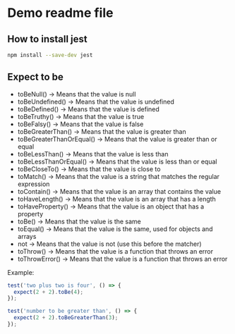 # Demo readme file

## How to install jest

```bash
npm install --save-dev jest
```

## Expect to be

- toBeNull() -> Means that the value is null
- toBeUndefined() -> Means that the value is undefined
- toBeDefined() -> Means that the value is defined
- toBeTruthy() -> Means that the value is true
- toBeFalsy() -> Means that the value is false
- toBeGreaterThan() -> Means that the value is greater than
- toBeGreaterThanOrEqual() -> Means that the value is greater than or equal
- toBeLessThan() -> Means that the value is less than
- toBeLessThanOrEqual() -> Means that the value is less than or equal
- toBeCloseTo() -> Means that the value is close to
- toMatch() -> Means that the value is a string that matches the regular expression
- toContain() -> Means that the value is an array that contains the value
- toHaveLength() -> Means that the value is an array that has a length
- toHaveProperty() -> Means that the value is an object that has a property
- toBe() -> Means that the value is the same
- toEqual() -> Means that the value is the same, used for objects and arrays
- not -> Means that the value is not (use this before the matcher)
- toThrow() -> Means that the value is a function that throws an error
- toThrowError() -> Means that the value is a function that throws an error

Example:

```javascript
test('two plus two is four', () => {
  expect(2 + 2).toBe(4);
});

test('number to be greater than', () => {
  expect(2 + 2).toBeGreaterThan(3);
});
```
